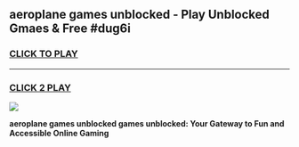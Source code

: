 
## aeroplane games unblocked - Play Unblocked Gmaes & Free #dug6i
<h3>
<a href="https://premium.freeplayer.one?title=aeroplane_games_unblocked&ref=01M">CLICK TO PLAY</a></h3>
<hr>

<h3>
<a href="https://premium.freeplayer.one?title=aeroplane_games_unblocked&ref=01M">CLICK 2 PLAY</a>
  
</h3>

<a href="https://premium.freeplayer.one?title=aeroplane_games_unblocked&ref=01M"><img src="https://clearcache.store/games.png"></a>


**aeroplane games unblocked games unblocked: Your Gateway to Fun and Accessible Online Gaming**
